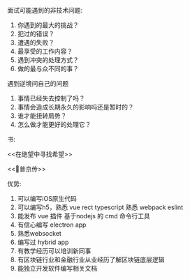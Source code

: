 面试可能遇到的非技术问题:

1. 你遇到的最大的挑战？
1. 犯过的错误？
1. 遭遇的失败？
1. 最享受的工作内容？
1. 遇到冲突的处理方式？
1. 做的最与众不同的事？

遇到逆境问自己的问题

1. 事情已经失去控制了吗？
1. 事情会造成长期永久的影响吗还是暂时的？
1. 谁才能扭转局势？
1. 怎么做才能更好的处理它？

书:

<<在绝望中寻找希望>>

<<普京传>>


优势:

1. 可以编写iOS原生代码
1. 可以编写h5，熟悉 vue rect typescript 熟悉 webpack eslint
1. 能发布 vue 插件  基于nodejs 的 cmd 命令行工具
1. 有信心编写 electron app
1. 熟悉websocket
1. 编写过 hybrid app
1. 有教学经历可以培训新同事
1. 有区块链行业和金融行业从业经历了解区块链底层逻辑
1. 能独立开发软件编写相关文档
